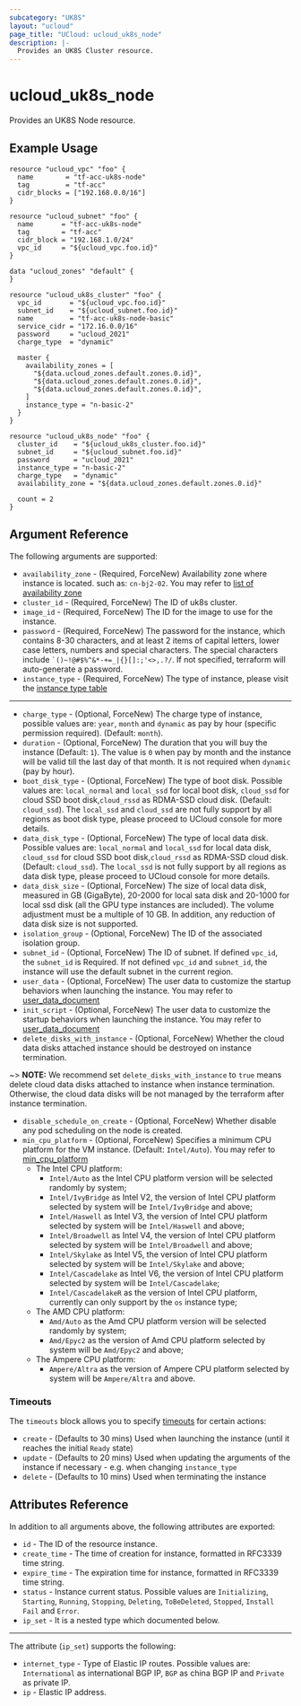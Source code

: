 ```yaml
---
subcategory: "UK8S"
layout: "ucloud"
page_title: "UCloud: ucloud_uk8s_node"
description: |-
  Provides an UK8S Cluster resource.
---
```


# ucloud_uk8s_node

Provides an UK8S Node resource.

## Example Usage

```hcl
resource "ucloud_vpc" "foo" {
  name        = "tf-acc-uk8s-node"
  tag         = "tf-acc"
  cidr_blocks = ["192.168.0.0/16"]
}

resource "ucloud_subnet" "foo" {
  name       = "tf-acc-uk8s-node"
  tag        = "tf-acc"
  cidr_block = "192.168.1.0/24"
  vpc_id     = "${ucloud_vpc.foo.id}"
}

data "ucloud_zones" "default" {
}

resource "ucloud_uk8s_cluster" "foo" {
  vpc_id       = "${ucloud_vpc.foo.id}"
  subnet_id    = "${ucloud_subnet.foo.id}"
  name         = "tf-acc-uk8s-node-basic"
  service_cidr = "172.16.0.0/16"
  password     = "ucloud_2021"
  charge_type  = "dynamic"

  master {
    availability_zones = [
      "${data.ucloud_zones.default.zones.0.id}",
      "${data.ucloud_zones.default.zones.0.id}",
      "${data.ucloud_zones.default.zones.0.id}",
    ]
    instance_type = "n-basic-2"
  }
}

resource "ucloud_uk8s_node" "foo" {
  cluster_id    = "${ucloud_uk8s_cluster.foo.id}"
  subnet_id     = "${ucloud_subnet.foo.id}"
  password      = "ucloud_2021"
  instance_type = "n-basic-2"
  charge_type   = "dynamic"
  availability_zone = "${data.ucloud_zones.default.zones.0.id}"
  
  count = 2
}
```

## Argument Reference

The following arguments are supported:

* `availability_zone` - (Required, ForceNew) Availability zone where instance is located. such as: `cn-bj2-02`. You may refer to [list of availability zone](https://docs.ucloud.cn/api/summary/regionlist)
* `cluster_id` - (Required, ForceNew) The ID of uk8s cluster.
* `image_id` - (Required, ForceNew) The ID for the image to use for the instance.
* `password` - (Required, ForceNew) The password for the instance, which contains 8-30 characters, and at least 2 items of capital letters, lower case letters, numbers and special characters. The special characters include <code>`()~!@#$%^&*-+=_|{}\[]:;'<>,.?/</code>. If not specified, terraform will auto-generate a password.
* `instance_type` - (Required, ForceNew) The type of instance, please visit the [instance type table](https://docs.ucloud.cn/terraform/specification/instance)
  
---

* `charge_type` - (Optional, ForceNew) The charge type of instance, possible values are: `year`, `month` and `dynamic` as pay by hour (specific permission required). (Default: `month`).
* `duration` - (Optional, ForceNew) The duration that you will buy the instance (Default: `1`). The value is `0` when pay by month and the instance will be valid till the last day of that month. It is not required when `dynamic` (pay by hour).
* `boot_disk_type` - (Optional, ForceNew) The type of boot disk. Possible values are: `local_normal` and `local_ssd` for local boot disk, `cloud_ssd` for cloud SSD boot disk,`cloud_rssd` as RDMA-SSD cloud disk. (Default: `cloud_ssd`). The `local_ssd` and `cloud_ssd` are not fully support by all regions as boot disk type, please proceed to UCloud console for more details.
* `data_disk_type` - (Optional, ForceNew) The type of local data disk. Possible values are: `local_normal` and `local_ssd` for local data disk, `cloud_ssd` for cloud SSD boot disk,`cloud_rssd` as RDMA-SSD cloud disk. (Default: `cloud_ssd`). The `local_ssd` is not fully support by all regions as data disk type, please proceed to UCloud console for more details.
* `data_disk_size` - (Optional, ForceNew) The size of local data disk, measured in GB (GigaByte), 20-2000 for local sata disk and 20-1000 for local ssd disk (all the GPU type instances are included). The volume adjustment must be a multiple of 10 GB. In addition, any reduction of data disk size is not supported. 
* `isolation_group` - (Optional, ForceNew) The ID of the associated isolation group.
* `subnet_id` - (Optional, ForceNew) The ID of subnet. If defined `vpc_id`, the `subnet_id` is Required. If not defined `vpc_id` and `subnet_id`, the instance will use the default subnet in the current region.
* `user_data` - (Optional, ForceNew) The user data to customize the startup behaviors when launching the instance. You may refer to [user_data_document](https://docs.ucloud.cn/uhost/guide/metadata/userdata)
* `init_script` - (Optional, ForceNew) The user data to customize the startup behaviors when launching the instance. You may refer to [user_data_document](https://docs.ucloud.cn/uhost/guide/metadata/userdata)
* `delete_disks_with_instance` - (Optional, ForceNew)  Whether the cloud data disks attached instance should be destroyed on instance termination.

 ~> **NOTE:** We recommend set `delete_disks_with_instance` to `true` means delete cloud data disks attached to instance when instance termination. Otherwise, the cloud data disks will be not managed by the terraform after instance termination.

* `disable_schedule_on_create` - (Optional, ForceNew)  Whether disable any pod scheduling on the node is created.
* `min_cpu_platform` - (Optional, ForceNew) Specifies a minimum CPU platform for the VM instance. (Default: `Intel/Auto`). You may refer to [min_cpu_platform](https://docs.ucloud.cn/uhost/introduction/uhost/type_new)
    - The Intel CPU platform:
        - `Intel/Auto` as the Intel CPU platform version will be selected randomly by system;
        - `Intel/IvyBridge` as Intel V2, the version of Intel CPU platform selected by system will be `Intel/IvyBridge` and above; 
        - `Intel/Haswell` as Intel V3,  the version of Intel CPU platform selected by system will be `Intel/Haswell` and above; 
        - `Intel/Broadwell` as Intel V4, the version of Intel CPU platform selected by system will be `Intel/Broadwell` and above;
        - `Intel/Skylake` as Intel V5, the version of Intel CPU platform selected by system will be `Intel/Skylake` and above; 
        - `Intel/Cascadelake` as Intel V6, the version of Intel CPU platform selected by system will be `Intel/Cascadelake`;
        - `Intel/CascadelakeR` as the version of Intel CPU platform, currently can only support by the `os` instance type;
    - The AMD CPU platform:
        - `Amd/Auto` as the Amd CPU platform version will be selected randomly by system;
        - `Amd/Epyc2` as the version of Amd CPU platform selected by system will be `Amd/Epyc2` and above;
    - The Ampere CPU platform:
        - `Ampere/Altra` as the version of Ampere CPU platform selected by system will be `Ampere/Altra` and above.

### Timeouts

The `timeouts` block allows you to specify [timeouts](https://www.terraform.io/docs/configuration/resources.html#timeouts) for certain actions:

* `create` - (Defaults to 30 mins) Used when launching the instance (until it reaches the initial `Ready` state)
* `update` - (Defaults to 20 mins) Used when updating the arguments of the instance if necessary  - e.g. when changing `instance_type`
* `delete` - (Defaults to 10 mins) Used when terminating the instance

## Attributes Reference

In addition to all arguments above, the following attributes are exported:

* `id` - The ID of the resource instance.
* `create_time` - The time of creation for instance, formatted in RFC3339 time string.
* `expire_time` - The expiration time for instance, formatted in RFC3339 time string.
* `status` - Instance current status. Possible values are `Initializing`, `Starting`, `Running`, `Stopping`, `Deleting`, `ToBeDeleted`, `Stopped`, `Install Fail` and `Error`.
* `ip_set` - It is a nested type which documented below.

- - -

The attribute (`ip_set`) supports the following:

* `internet_type` - Type of Elastic IP routes. Possible values are: `International` as international BGP IP, `BGP` as china BGP IP and `Private` as private IP.
* `ip` - Elastic IP address.
